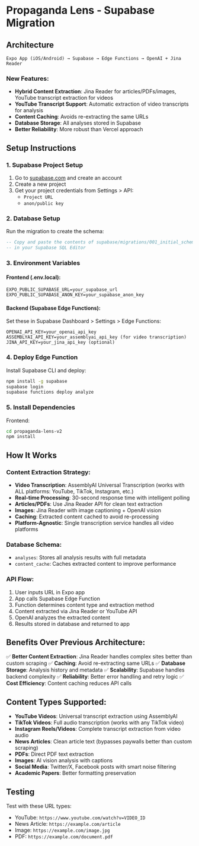 # Propaganda Lens - Supabase Migration

## Architecture

```
Expo App (iOS/Android) → Supabase → Edge Functions → OpenAI + Jina Reader
```

### New Features:
- **Hybrid Content Extraction**: Jina Reader for articles/PDFs/images, YouTube transcript extraction for videos
- **YouTube Transcript Support**: Automatic extraction of video transcripts for analysis
- **Content Caching**: Avoids re-extracting the same URLs
- **Database Storage**: All analyses stored in Supabase
- **Better Reliability**: More robust than Vercel approach

## Setup Instructions

### 1. Supabase Project Setup

1. Go to [supabase.com](https://supabase.com) and create an account
2. Create a new project
3. Get your project credentials from Settings > API:
   - `Project URL`
   - `anon/public key`

### 2. Database Setup

Run the migration to create the schema:

```sql
-- Copy and paste the contents of supabase/migrations/001_initial_schema.sql
-- in your Supabase SQL Editor
```

### 3. Environment Variables

#### Frontend (.env.local):
```
EXPO_PUBLIC_SUPABASE_URL=your_supabase_url
EXPO_PUBLIC_SUPABASE_ANON_KEY=your_supabase_anon_key
```

#### Backend (Supabase Edge Functions):
Set these in Supabase Dashboard > Settings > Edge Functions:
```
OPENAI_API_KEY=your_openai_api_key
ASSEMBLYAI_API_KEY=your_assemblyai_api_key (for video transcription)
JINA_API_KEY=your_jina_api_key (optional)
```

### 4. Deploy Edge Function

Install Supabase CLI and deploy:
```bash
npm install -g supabase
supabase login
supabase functions deploy analyze
```

### 5. Install Dependencies

Frontend:
```bash
cd propaganda-lens-v2
npm install
```

## How It Works

### Content Extraction Strategy:
- **Video Transcription**: AssemblyAI Universal Transcription (works with ALL platforms: YouTube, TikTok, Instagram, etc.)
- **Real-time Processing**: 30-second response time with intelligent polling
- **Articles/PDFs**: Use Jina Reader API for clean text extraction
- **Images**: Jina Reader with image captioning + OpenAI vision
- **Caching**: Extracted content cached to avoid re-processing
- **Platform-Agnostic**: Single transcription service handles all video platforms

### Database Schema:
- `analyses`: Stores all analysis results with full metadata
- `content_cache`: Caches extracted content to improve performance

### API Flow:
1. User inputs URL in Expo app
2. App calls Supabase Edge Function
3. Function determines content type and extraction method
4. Content extracted via Jina Reader or YouTube API
5. OpenAI analyzes the extracted content
6. Results stored in database and returned to app

## Benefits Over Previous Architecture:

✅ **Better Content Extraction**: Jina Reader handles complex sites better than custom scraping
✅ **Caching**: Avoid re-extracting same URLs
✅ **Database Storage**: Analysis history and metadata
✅ **Scalability**: Supabase handles backend complexity
✅ **Reliability**: Better error handling and retry logic
✅ **Cost Efficiency**: Content caching reduces API calls

## Content Types Supported:

- **YouTube Videos**: Universal transcript extraction using AssemblyAI
- **TikTok Videos**: Full audio transcription (works with any TikTok video)
- **Instagram Reels/Videos**: Complete transcript extraction from video audio
- **News Articles**: Clean article text (bypasses paywalls better than custom scraping)
- **PDFs**: Direct PDF text extraction
- **Images**: AI vision analysis with captions
- **Social Media**: Twitter/X, Facebook posts with smart noise filtering
- **Academic Papers**: Better formatting preservation

## Testing

Test with these URL types:
- YouTube: `https://www.youtube.com/watch?v=VIDEO_ID`
- News Article: `https://example.com/article`
- Image: `https://example.com/image.jpg`
- PDF: `https://example.com/document.pdf`